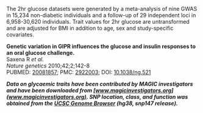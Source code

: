 The 2hr glucose datasets were generated by a meta-analysis of nine GWAS in 15,234 non-diabetic individuals and a
follow-up of 29 independent loci in 6,958-30,620 individuals. Trait values for 2hr glucose are untransformed and
are adjusted for BMI in addition to age, sex and study-specific covariates.

**Genetic variation in GIPR influences the glucose and insulin responses to an oral glucose challenge.**\
Saxena R *et al.*\
*Nature genetics* 2010;42;2;142-8\
PUBMED: [20081857](http://ukpmc.ac.uk/abstract/MED/20081857);
PMC: [2922003](http://ukpmc.ac.uk/articles/PMC2922003);
DOI: [10.1038/ng.521](http://dx.doi.org/10.1038%2Fng.521)

***Data on glycaemic traits have been contributed by MAGIC investigators and have been downloaded from
[www.magicinvestigators.org](www.magicinvestigators.org). SNP location, class, and function was obtained from the 
[UCSC Genome Browser](https://genome.ucsc.edu/) (hg38, snp147 release).***

